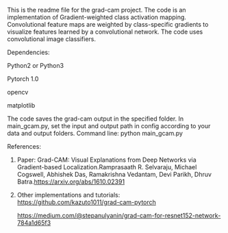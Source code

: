 This  is the readme file for the grad-cam project. 
The code is an implementation of Gradient-weighted class activation mapping. Convolutional feature maps are weighted by class-specific gradients to visualize features learned by a convolutional network.  The code uses convolutional image classifiers.

Dependencies: 

Python2 or Python3

Pytorch 1.0

opencv

matplotlib

The code saves the grad-cam output in the specified folder. 
In main_gcam.py, set the input and output path in config according to your data and output folders. 
Command line: python main_gcam.py


References:
1) Paper: Grad-CAM: Visual Explanations from Deep Networks via Gradient-based Localization.Ramprasaath R. Selvaraju, Michael Cogswell, Abhishek Das, Ramakrishna Vedantam, Devi Parikh, Dhruv Batra.https://arxiv.org/abs/1610.02391
2) Other implementations and tutorials:
   https://github.com/kazuto1011/grad-cam-pytorch
   
   https://medium.com/@stepanulyanin/grad-cam-for-resnet152-network-784a1d65f3
